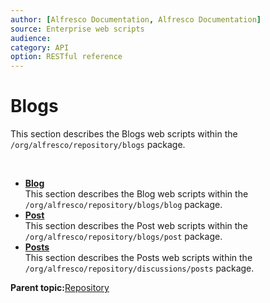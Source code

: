 ```yaml
---
author: [Alfresco Documentation, Alfresco Documentation]
source: Enterprise web scripts
audience: 
category: API
option: RESTful reference
---
```


# Blogs

This section describes the Blogs web scripts within the `/org/alfresco/repository/blogs` package.

 

-   **[Blog](../references/RESTful-Blog.md)**  
 This section describes the Blog web scripts within the `/org/alfresco/repository/blogs/blog` package.
-   **[Post](../references/RESTful-Post.md)**  
 This section describes the Post web scripts within the `/org/alfresco/repository/blogs/post` package.
-   **[Posts](../references/RESTful-Posts.md)**  
 This section describes the Posts web scripts within the `/org/alfresco/repository/discussions/posts` package.

**Parent topic:**[Repository](../references/RESTful-Repository.md)

